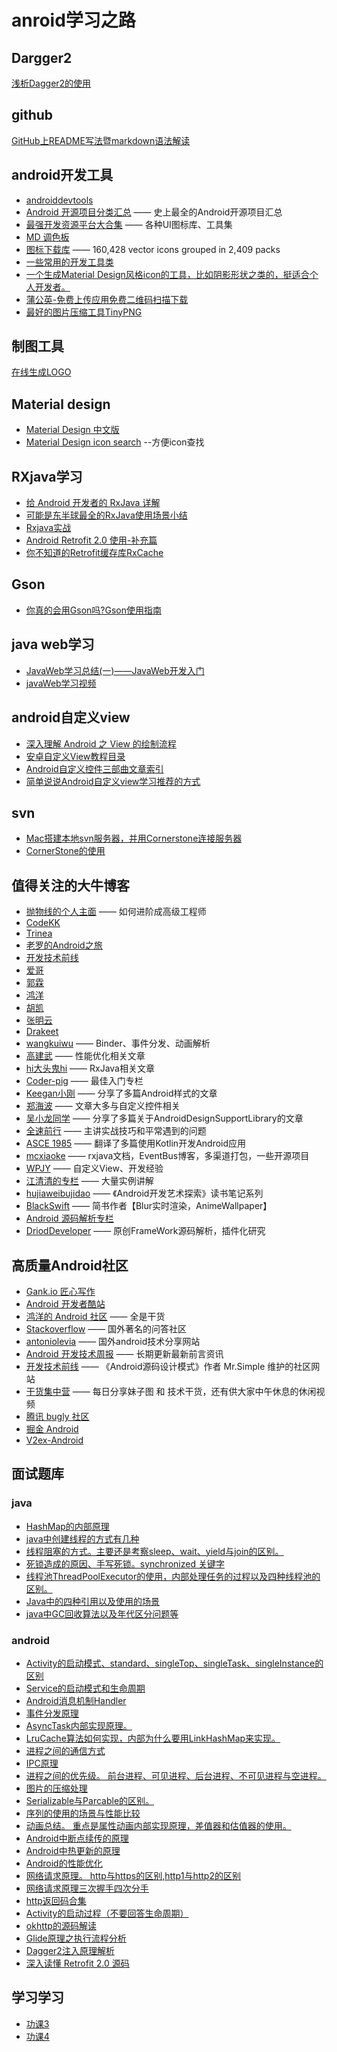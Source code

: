 # anroid学习之路
## Dargger2
[浅析Dagger2的使用](http://www.cnblogs.com/all88/p/5788556.html)

## github
[GitHub上README写法暨markdown语法解读](http://www.tuicool.com/articles/zIJrEjn)

## android开发工具
* [androiddevtools](http://www.androiddevtools.cn/)
* [Android 开源项目分类汇总](https://github.com/Trinea/android-open-project) —— 史上最全的Android开源项目汇总
* [最强开发资源平台大合集](http://www.oschina.net/question/2285044_219206?fromerr=gEGePPMG) —— 各种UI图标库、工具集
* [MD 调色板](http://www.materialpalette.com)
* [图标下载库](http://www.flaticon.com) —— 160,428 vector icons grouped in 2,409 packs
* [一些常用的开发工具类](https://github.com/l123456789jy/Lazy)
* [一个生成Material Design风格icon的工具，比如阴影形状之类的，挺适合个人开发者。](https://github.com/Maddoc42/Android-Material-Icon-Generator)
* [蒲公英-免费上传应用免费二维码扫描下载](https://fir.im/)
* [最好的图片压缩工具TinyPNG](https://tinypng.com/)

## 制图工具
[在线生成LOGO](http://www.logoko.com.cn/)

## Material design
* [Material Design 中文版](http://www.apkbus.com/design/lists.html)
* [Material Design icon search](https://material.io/icons/) --方便icon查找

## RXjava学习
* [给 Android 开发者的 RxJava 详解](http://gank.io/post/560e15be2dca930e00da1083)
* [可能是东半球最全的RxJava使用场景小结](http://blog.csdn.net/theone10211024/article/details/50435325)
* [Rxjava实战](http://www.jianshu.com/p/64aa976a46be)
* [Android Retrofit 2.0 使用-补充篇](http://wuxiaolong.me/2016/06/18/retrofits/)
* [你不知道的Retrofit缓存库RxCache](http://www.jianshu.com/p/b58ef6b0624b)

## Gson
* [你真的会用Gson吗?Gson使用指南](https://www.jianshu.com/p/e740196225a4)

## java web学习
* [JavaWeb学习总结(一)——JavaWeb开发入门](http://www.cnblogs.com/xdp-gacl/p/3729033.html)
* [javaWeb学习视频](http://www.maiziedu.com/course/java/)

## android自定义view
* [深入理解 Android 之 View 的绘制流程](http://www.cnblogs.com/jycboy/p/6219915.html)
* [安卓自定义View教程目录](http://www.gcssloop.com/customview/CustomViewIndex)
* [Android自定义控件三部曲文章索引](http://blog.csdn.net/harvic880925/article/details/50995268)
* [简单说说Android自定义view学习推荐的方式](http://blog.csdn.net/wingichoy/article/details/50483101)

## svn
* [Mac搭建本地svn服务器，并用Cornerstone连接服务器](http://www.cnblogs.com/czq1989/p/4913692.html)
* [CornerStone的使用](http://www.jianshu.com/p/7f5c019c528b)

## 值得关注的大牛博客
* [抛物线的个人主面](http://hencoder.com/) —— 如何进阶成高级工程师
* [CodeKK](http://a.codekk.com/) 
* [Trinea](http://www.trinea.cn/) 
* [老罗的Android之旅](http://blog.csdn.net/Luoshengyang) 
* [开发技术前线](http://www.devtf.cn/) 
* [爱哥](http://blog.csdn.net/aigestudio)  
* [郭霖](http://blog.csdn.net/guolin_blog) 
* [鸿洋](http://blog.csdn.net/lmj623565791) 
* [胡凯](http://hukai.me) 
* [张明云](http://www.jianshu.com/users/e6885381f7d4/latest_articles)
* [Drakeet](http://drakeet.me) 
* [wangkuiwu](http://wangkuiwu.github.io) —— Binder、事件分发、动画解析
* [高建武](http://www.jianshu.com/users/FK4sc4/latest_articles) —— 性能优化相关文章
* [hi大头鬼hi](http://blog.csdn.net/lzyzsd) —— RxJava相关文章
* [Coder-pig](http://blog.csdn.net/coder_pig) —— 最佳入门专栏
* [Keegan小刚](http://keeganlee.me/) —— 分享了多篇Android样式的文章
* [郑海波](http://blog.csdn.net/NUPTboyZHB/) —— 文章大多与自定义控件相关
* [吴小龙同学](http://wuxiaolong.me/) —— 分享了多篇关于AndroidDesignSupportLibrary的文章
* [全速前行](http://blog.csdn.net/lincyang) —— 主讲实战技巧和平常遇到的问题
* [ASCE 1985](http://blog.csdn.net/asce1885) —— 翻译了多篇使用Kotlin开发Android应用
* [mcxiaoke](http://blog.mcxiaoke.com) —— rxjava文档，EventBus博客，多渠道打包，一些开源项目
* [WPJY](http://blog.csdn.net/wangjinyu501?viewmode=contents) —— 自定义View、开发经验
* [江清清的专栏](http://blog.csdn.net/developer_jiangqq) —— 大量实例讲解
* [hujiaweibujidao](http://hujiaweibujidao.github.io) —— 《Android开发艺术探索》读书笔记系列
* [BlackSwift](http://www.jianshu.com/users/b99b0edd4e77/latest_articles) —— 简书作者【Blur实时渲染，AnimeWallpaper】
* [Android 源码解析专栏](http://blog.csdn.net/qq_23547831?viewmode=contents)
* [DriodDeveloper](http://blog.csdn.net/hejjunlin) —— 原创FrameWork源码解析，插件化研究

## 高质量Android社区
* [Gank.io 匠心写作](http://gank.io/post/published)
* [Android 开发者酷站](https://www.diycode.cc/sites)
* [鸿洋的 Android 社区](http://xueandroid.com/index) —— 全是干货
* [Stackoverflow](http://stackoverflow.com/questions/tagged/android) —— 国外著名的问答社区
* [antoniolevia](http://antonioleiva.com) —— 国外android技术分享网站
* [Android 开发技术周报](http://www.androidweekly.cn) —— 长期更新最新前言资讯
* [开发技术前线](http://www.devtf.cn/) —— 《Android源码设计模式》作者 Mr.Simple 维护的社区网站
* [干货集中营](http://gank.io) —— 每日分享妹子图 和 技术干货，还有供大家中午休息的休闲视频
* [腾讯 bugly 社区](http://bugly.qq.com/bbs/forum.php?mod=forumdisplay&fid=39) 
* [掘金 Android](http://gold.xitu.io/explore/android)
* [V2ex-Android](https://www.v2ex.com/go/android)

## 面试题库
### java
* [HashMap的内部原理](https://juejin.im/post/5b7991fc51882542f25a4e76)
* [java中创建线程的方式有几种](https://blog.csdn.net/longshengguoji/article/details/41126119)
* [线程阻塞的方式。主要还是考察sleep、wait、yield与join的区别。](https://www.cnblogs.com/aspirant/p/8876670.html)
* [死锁造成的原因、手写死锁。synchronized 关键字](https://juejin.im/post/5aaf6ee76fb9a028d3753534)
* [线程池ThreadPoolExecutor的使用，内部处理任务的过程以及四种线程池的区别。](https://blog.csdn.net/xiaoxiaoxuanao/article/details/78737085)
* [Java中的四种引用以及使用的场景](https://blog.csdn.net/u014532217/article/details/79184412)
* [java中GC回收算法以及年代区分问题等](https://segmentfault.com/a/1190000016187449)

### android
* [Activity的启动模式、standard、singleTop、singleTask、singleInstance的区别](https://blog.csdn.net/zivensonice/article/details/51569502)
* [Service的启动模式和生命周期](https://blog.csdn.net/carson_ho/article/details/53160137)
* [Android消息机制Handler](https://blog.csdn.net/u013637594/article/details/80384760)
* [事件分发原理](https://blog.csdn.net/u013637594/article/details/82493350)
* [AsyncTask内部实现原理。](https://blog.csdn.net/u013637594/article/details/81698881)
* [LruCache算法如何实现，内部为什么要用LinkHashMap来实现。 ](https://blog.csdn.net/u010983881/article/details/79050209)
* [进程之间的通信方式](https://blog.csdn.net/u011240877/article/details/72863432) 
* [IPC原理](https://blog.csdn.net/lmj623565791/article/details/38461079)
* [进程之间的优先级。 前台进程、可见进程、后台进程、不可见进程与空进程。](https://blog.csdn.net/wuseyukui/article/details/48004687)
* [图片的压缩处理](https://juejin.im/entry/583bc1d0a22b9d006a8a7a72)
* [Serializable与Parcable的区别。](https://blog.csdn.net/u011240877/article/details/72455715)
* [序列的使用的场景与性能比较](https://www.jianshu.com/p/7fb36642b3bb)
* [动画总结。 重点是属性动画内部实现原理，差值器和估值器的使用。](https://www.jianshu.com/p/420629118c10)
* [Android中断点续传的原理](https://blog.csdn.net/guofengpu/article/details/51519078)
* [Android中热更新的原理](https://juejin.im/entry/59afb8fc518825243b2a9f7f)
* [Android的性能优化](https://blog.csdn.net/yanbober/article/details/48394201)
* [网络请求原理。 http与https的区别,http1与http2的区别](https://juejin.im/entry/5981c5df518825359a2b9476)
* [网络请求原理三次握手四次分手](https://www.zhihu.com/question/67772889)
* [http返回码合集](https://blog.csdn.net/qq_21376985/article/details/51051554)
* [Activity的启动过程（不要回答生命周期）](https://blog.csdn.net/luoshengyang/article/details/6689748)
* [okhttp的源码解读](https://juejin.im/post/5abe14c95188255c313adda1)
* [Glide原理之执行流程分析](https://www.jianshu.com/p/179aff701a5f)
* [Dagger2注入原理解析](https://juejin.im/entry/5b608c65e51d4519202e475b)
* [深入读懂 Retrofit 2.0 源码](https://www.jianshu.com/p/0c055ad46b6c)








## 学习学习
* [功课3](https://www.pornhub.com/)
* [功课4](https://spankbang.com)


